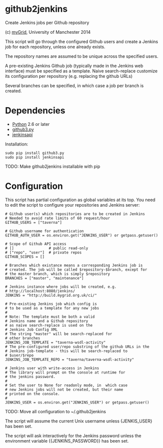 github2jenkins
==============

Create Jenkins jobs per Github repository

(c) [myGrid](http://www.mygrid.org.uk/), University of Manchester 2014


This script will go through the configured Github users and create a 
Jenkins job for each repository, unless one already exists.

The repository names are assumed to be unique across the specified users.

A pre-existing Jenkins Github job (typically made in the Jenkins web
interface) must be specified as a template. Naive search-replace
customize its configuration per repository (e.g. replacing the github URLs)

Several branches can be specified, in which case a job per branch is
created.

# Dependencies

 * [Python](http://www.python.org/) 2.6 or later
 * [github3.py](https://pypi.python.org/pypi/github3.py/0.1)
 * [jenkinsapi](https://github3py.readthedocs.org/)
 
Installation:

    sudo pip install github3.py
    sudo pip install jenkinsapi

TODO: Make github2jenkins installable with pip

# Configuration


This script has partial configuration as global variables at its top. 
You need to edit the script to configure your repositories
and Jenkins server:

    # Github user(s) which repositories are to be created in Jenkins
    # Needed to avoid rate limits of 60 request/hour
    GITHUB_USERS = ["taverna"]
 
    # Github username for authentication
    GITHUB_AUTH_USER = os.environ.get("JENKINS_USER") or getpass.getuser()
 
    # Scope of Github API access
    # []                # public read-only
    # ["repo", "user"]  # private repos
    GITHUB_SCOPES = []
 
    # Branches which existance means a corresponding Jenkins job is
    # created. The job will be called $repository-$branch, except for 
    # the master branch, which is simply $repository
    BRANCHES = ["master", "maintenance"]
 
    # Jenkins instance where jobs will be created, e.g.
    # http://localhost:8080/jenkins/
    JENKINS = "http://build.mygrid.org.uk/ci/"
 
    # Pre-existing Jenkins job which config is
    # to be used as a template for any new jobs
    # 
    # Note: The template must be both a valid 
    # Jenkins name and a Github repository
    # as naive search-replace is used on the
    # Jenkins Job Config XML
    # The string "master" will be search-replaced for
    # other branches
    JENKINS_JOB_TEMPLATE = "taverna-wsdl-activity"
    # The pre-configured user/repo substring of the github URLs in the
    # Jenkins job-template - this will be search-replaced to
    # $user/$repo
    JENKINS_JOB_TEMPLATE_REPO = "taverna/taverna-wsdl-activity"
 
    # Jenkins user with write-access in Jenkins
    # The library will prompt on the console at runtime for
    # the jenkins password.
    #
    # Set the user to None for readonly mode, in  which case
    # new Jenkins jobs will not be created, but their name
    # printed on the console.
    # 
    JENKINS_USER = os.environ.get("JENKINS_USER") or getpass.getuser()





TODO: Move all configuration to ~/.github2jenkins

The script will assume the current Unix username unless {JENKIS_USER}
has been set.

The script will ask interactively for the Jenkins password unless
the environment variable {{JENKINS_PASSWORD}} has been set.

